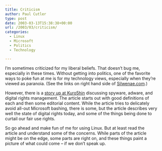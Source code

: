 ```yaml
---
title: Criticism
author: Paul Cutler
type: post
date: 2003-03-13T15:38:38+00:00
url: /2003/03/criticism/
categories:
  - Linux
  - Microsoft
  - Politics
  - Technology

---
```

I&#8217;m sometimes criticized for my liberal beliefs. That doesn&#8217;t bug me, especially in these times. Without getting into politics, one of the favorite ways to poke fun at me is for my technology views, especially when they&#8217;re viewed as paranoia. (See the links on right hand side of [Silwenae.com][1].)

However, there is a [story up at Kuro5hin][2] discussing spyware, adware, and digital rights management. The article starts out with good definitions of each and then some editorial content. While the article tries to delicately avoid all-out Microsoft bashing, there is some, but the article describes very well the state of digital rights today, and some of the things being done to curtail our fair use rights.

So go ahead and make fun of me for using Linux. But at least read the article and understand some of the concerns. While parts of the article might be on the edge, some parts are right on, and these things paint a picture of what could come &#8211; if we don&#8217;t speak up.

 [1]: http://www.silwenae.com
 [2]: http://www.kuro5hin.org/story/2003/3/11/124732/806